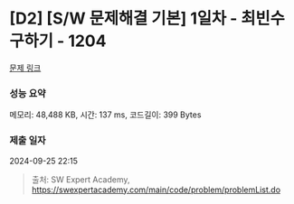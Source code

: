 # [D2] [S/W 문제해결 기본] 1일차 - 최빈수 구하기 - 1204 

[문제 링크](https://swexpertacademy.com/main/code/problem/problemDetail.do?contestProbId=AV13zo1KAAACFAYh) 

### 성능 요약

메모리: 48,488 KB, 시간: 137 ms, 코드길이: 399 Bytes

### 제출 일자

2024-09-25 22:15



> 출처: SW Expert Academy, https://swexpertacademy.com/main/code/problem/problemList.do